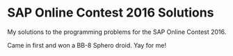 # SAP Online Contest 2016 Solutions
My solutions to the programming problems for the SAP Online Contest 2016.

Came in first and won a BB-8 Sphero droid. Yay for me!
